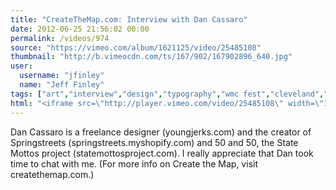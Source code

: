 ```yaml
---
title: "CreateTheMap.com: Interview with Dan Cassaro"
date: 2012-06-25 21:56:02 00:00
permalink: /videos/974
source: "https://vimeo.com/album/1621125/video/25485108"
thumbnail: "http://b.vimeocdn.com/ts/167/902/167902896_640.jpg"
user:
  username: "jfinley"
  name: "Jeff Finley"
tags: ["art","interview","design","typography","wmc fest","cleveland","illustration","dan cassaro"]
html: "<iframe src=\"http://player.vimeo.com/video/25485108\" width=\"1280\" height=\"720\" frameborder=\"0\" webkitAllowFullScreen mozallowfullscreen allowFullScreen></iframe>"
---
```


Dan Cassaro is a freelance designer (youngjerks.com) and the creator of Springstreets (springstreets.myshopify.com) and 50 and 50, the State Mottos project (statemottosproject.com). I really appreciate that Dan took time to chat with me. (For more info on Create the Map, visit createthemap.com.)